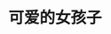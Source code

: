---
layout: girls
title: 可爱的女孩子
banner: <span title="大家都是我的天使！">排名不分先后</span>
girls:
  - name: 御坂美琴
    avatar: https://img2.baidu.com/it/u=2173215309,1270192997&fm=253&fmt=auto&app=120&f=JPEG?w=800&h=801
    from: 魔法禁书目录/某科学的超电磁炮
  - name: 御坂妹妹
    avatar: https://gimg2.baidu.com/image_search/src=http%3A%2F%2Fi0.hdslb.com%2Fbfs%2Farticle%2F012951a84e0449dbedeead540697b3986627e273.jpg&refer=http%3A%2F%2Fi0.hdslb.com&app=2002&size=f9999,10000&q=a80&n=0&g=0n&fmt=jpeg?sec=1646930707&t=83ec43b17415cfbc18f5ca2dd14d0f7e
    from: 魔法禁书目录/某科学的超电磁炮
  - name: 芙兰达·塞维伦
    avatar: https://img2.baidu.com/it/u=3690184553,3952081777&fm=253&fmt=auto&app=138&f=JPEG?w=889&h=500
    from: 魔法禁书目录
  - name: 茵蒂克丝
    avatar: https://img0.baidu.com/it/u=3660028469,3423090562&fm=253&fmt=auto&app=120&f=PNG?w=620&h=438
    from: 魔法禁书目录
  - name: 神裂火织
    avatar: https://img2.baidu.com/it/u=2430660746,1167397477&fm=253&fmt=auto&app=138&f=JPEG?w=400&h=400
    from: 魔法禁书目录
  - name: 五和
    avatar: https://imgsa.baidu.com/forum/w%3D580%3B/sign=a97e5edcdc43ad4ba62e46c8b2395baf/2f738bd4b31c8701d1c6119f2a7f9e2f0708ff53.jpg
    from: 魔法禁书目录
  - name: 白井黑子
    avatar: https://img0.baidu.com/it/u=3513480274,1522258983&fm=253&fmt=auto&app=138&f=JPEG?w=500&h=500
    from: 魔法禁书目录/某科学的超电磁炮
  - name: 初春饰利
    avatar: https://img1.baidu.com/it/u=2952770234,17161874&fm=253&fmt=auto&app=138&f=JPEG?w=400&h=400
    from: 魔法禁书目录/某科学的超电磁炮
  - name: 佐天泪子
    avatar: https://img1.baidu.com/it/u=3923167714,1541525220&fm=253&fmt=auto&app=138&f=JPEG?w=500&h=500
    from: 魔法禁书目录/某科学的超电磁炮
  - name: 布束砥信
    avatar: https://gimg2.baidu.com/image_search/src=http%3A%2F%2Fbkimg.cdn.bcebos.com%2Fpic%2Ffaf2b2119313b07e86ed7ca90dd7912397dd8c3a&refer=http%3A%2F%2Fbkimg.cdn.bcebos.com&app=2002&size=f9999,10000&q=a80&n=0&g=0n&fmt=jpeg?sec=1646931899&t=50483ccb7751df230e78dfac4405d521
    from: 某科学的超电磁炮
  - name: 鸢一折纸
    avatar: https://p3-bcy-sign.bcyimg.com/banciyuan/a29553df5122464699fc02c48a762054~tplv-banciyuan-w650.image?x-expires=1660732594&x-signature=MKsfCGGAvcF5MgKeiTIRUs%2FbMyA%3D
    from: 约会大作战
  - name: 四宫辉夜
    avatar: https://gimg2.baidu.com/image_search/src=http%3A%2F%2Fc-ssl.duitang.com%2Fuploads%2Fblog%2F202008%2F24%2F20200824095754_e4cfb.thumb.1000_0.jpeg&refer=http%3A%2F%2Fc-ssl.duitang.com&app=2002&size=f9999,10000&q=a80&n=0&g=0n&fmt=jpeg?sec=1646932747&t=d021dbdc5c6f3d2125aaa25a27b6b951
    from: 辉夜大小姐想让我告白～天才们的恋爱头脑战～
  - name: 藤原千花
    avatar: https://gimg2.baidu.com/image_search/src=http%3A%2F%2Fb-ssl.duitang.com%2Fuploads%2Fitem%2F201903%2F02%2F20190302105002_W3EzC.thumb.700_0.jpeg&refer=http%3A%2F%2Fb-ssl.duitang.com&app=2002&size=f9999,10000&q=a80&n=0&g=0n&fmt=jpeg?sec=1646932809&t=773d1a7f56eaa7035c07b5153f9b1000
    from: 辉夜大小姐想让我告白～天才们的恋爱头脑战～
  - name: 伊井野弥子
    avatar: https://gimg2.baidu.com/image_search/src=http%3A%2F%2Fp0.itc.cn%2Fq_70%2Fimages03%2F20200609%2F2c3b66c18cb043e490d6978ce28aa464.jpeg&refer=http%3A%2F%2Fp0.itc.cn&app=2002&size=f9999,10000&q=a80&n=0&g=0n&fmt=jpeg?sec=1646932929&t=80abe7ed96f76f49ad082b4b0c2bd2b4
    from: 辉夜大小姐想让我告白～天才们的恋爱头脑战～
  - name: 早坂爱
    avatar: https://p3-bcy-sign.bcyimg.com/banciyuan/b160d25892654f02aec0d7484905ef14~tplv-banciyuan-w650.image?x-expires=1660732544&x-signature=C7q3lf%2F9Y3ePC5yMVZ3k2G84RFE%3D
    from: 辉夜大小姐想让我告白～天才们的恋爱头脑战～
  - name: 蕾姆
    avatar: https://gimg2.baidu.com/image_search/src=http%3A%2F%2Finews.gtimg.com%2Fnewsapp_bt%2F0%2F13346812386%2F1000.jpg&refer=http%3A%2F%2Finews.gtimg.com&app=2002&size=f9999,10000&q=a80&n=0&g=0n&fmt=jpeg?sec=1646933050&t=556b8a9c56febea603d5541e85251d28
    from: Re：从零开始的异世界生活
  - name: 拉姆
    avatar: https://img0.baidu.com/it/u=2089937069,1033350216&fm=253&fmt=auto&app=138&f=JPEG?w=500&h=500
    from: Re：从零开始的异世界生活
  - name: 艾米莉亚
    avatar: https://img2.baidu.com/it/u=3306653412,2942255081&fm=253&fmt=auto&app=138&f=JPEG?w=500&h=500
    from: Re：从零开始的异世界生活
  - name: 谢丝塔
    avatar: https://gimg2.baidu.com/image_search/src=http%3A%2F%2Fci.xiaohongshu.com%2F97afbe41-96ba-3032-a51d-a4fcbfe00f97%3FimageView2%2F2%2Fw%2F1080%2Fformat%2Fjpg&refer=http%3A%2F%2Fci.xiaohongshu.com&app=2002&size=f9999,10000&q=a80&n=0&g=0n&fmt=jpeg?sec=1646933161&t=03b26d83c3eeb5ad68aea7e23550c193
    from: 侦探已死
  - name: 千反田爱瑠
    avatar: https://gimg2.baidu.com/image_search/src=http%3A%2F%2Fc-ssl.duitang.com%2Fuploads%2Fitem%2F202007%2F19%2F20200719222454_rzixp.thumb.1000_0.jpg&refer=http%3A%2F%2Fc-ssl.duitang.com&app=2002&size=f9999,10000&q=a80&n=0&g=0n&fmt=jpeg?sec=1646933202&t=a80ac80461e79262783080b65bc9df4a
    from: 冰菓
  - name: 樱岛麻衣
    avatar: https://gimg2.baidu.com/image_search/src=http%3A%2F%2Finews.gtimg.com%2Fnewsapp_bt%2F0%2F13904256126%2F1000.jpg&refer=http%3A%2F%2Finews.gtimg.com&app=2002&size=f9999,10000&q=a80&n=0&g=0n&fmt=jpeg?sec=1646933242&t=d3d282ee54d55c3547dbd065d5fe29d4
    from: 青春猪头少年不会梦到兔女郎学姐
  - name: 牧之原翔子
    avatar: https://img1.baidu.com/it/u=1885189570,2818205495&fm=253&fmt=auto&app=138&f=JPEG?w=500&h=500
    from: 青春猪头少年不会梦到兔女郎学姐
  - name: 双叶理央
    avatar: https://img0.baidu.com/it/u=648637194,2388140528&fm=253&fmt=auto&app=138&f=JPEG?w=500&h=500
    from: 青春猪头少年不会梦到兔女郎学姐
  - name: 梓川枫
    avatar: https://img2.baidu.com/it/u=4162498507,3929559878&fm=253&fmt=auto&app=138&f=JPEG?w=500&h=500
    from: 青春猪头少年不会梦到兔女郎学姐
  - name: 堀北铃音
    avatar: https://img1.baidu.com/it/u=4037363509,3717601215&fm=26&fmt=auto
    from: 欢迎来到实力至上主义的教室
  - name: 栉田桔梗
    avatar: https://img2.baidu.com/it/u=2015826881,2570521938&fm=253&fmt=auto&app=138&f=PNG?w=400&h=400
    from: 欢迎来到实力至上主义的教室
  - name: 轻井泽惠
    avatar: https://img2.baidu.com/it/u=2232558108,2497183820&fm=253&fmt=auto&app=138&f=PNG?w=400&h=400
    from: 欢迎来到实力至上主义的教室
  - name: 雪之下雪乃
    avatar: https://img1.baidu.com/it/u=4254317684,2004465275&fm=253&fmt=auto&app=138&f=JPEG?w=333&h=499
    from: 我的青春恋爱物语果然有问题
  - name: 由比滨结衣
    avatar: https://img0.baidu.com/it/u=1018004314,2574935165&fm=253&fmt=auto&app=138&f=JPEG?w=500&h=500
    from: 我的青春恋爱物语果然有问题
  - name: 雪之下阳乃
    avatar: https://gimg2.baidu.com/image_search/src=http%3A%2F%2Fi.qqkou.com%2Fi%2F1a635169203x359733416b26.jpg&refer=http%3A%2F%2Fi.qqkou.com&app=2002&size=f9999,10000&q=a80&n=0&g=0n&fmt=jpeg?sec=1646933532&t=6daf1c2f183efe7aa6f8d5586d81564d
    from: 我的青春恋爱物语果然有问题
  - name: 平冢静
    avatar: https://img1.baidu.com/it/u=1577631271,2438985127&fm=253&fmt=auto&app=138&f=JPEG?w=899&h=500
    from: 我的青春恋爱物语果然有问题
  - name: 宫野明美
    avatar: https://img2.baidu.com/it/u=4143926784,1780179785&fm=253&fmt=auto&app=138&f=JPEG?w=670&h=500
    from: 名侦探柯南
  - name: 宫野志保
    avatar: https://s3.bmp.ovh/imgs/2022/07/24/c380a3f4565e5030.jpg
    from: 名侦探柯南
  - name: 毛利兰
    avatar: https://gimg2.baidu.com/image_search/src=http%3A%2F%2Fci.xiaohongshu.com%2Febcf84b3-d52c-2acf-312d-122d2a87a2c0%3FimageView2%2F2%2Fw%2F1080%2Fformat%2Fjpg&refer=http%3A%2F%2Fci.xiaohongshu.com&app=2002&size=f9999,10000&q=a80&n=0&g=0n&fmt=jpeg?sec=1646933730&t=fda294334b5717db91f1d9f8975c8846
    from: 名侦探柯南
  - name: 朱蒂·斯泰琳
    avatar: https://img2.baidu.com/it/u=2228364392,2979982778&fm=253&fmt=auto&app=138&f=JPEG?w=500&h=349
    from: 名侦探柯南
  - name: 宫本由美
    avatar: https://img0.baidu.com/it/u=847760962,1618694024&fm=253&fmt=auto&app=138&f=JPEG?w=509&h=449
    from: 名侦探柯南
  - name: 佐藤美和子 
    avatar: https://img0.baidu.com/it/u=335366700,347807243&fm=253&fmt=auto&app=138&f=JPEG?w=500&h=501
    from: 名侦探柯南
  - name: 堀 
    avatar: https://gimg2.baidu.com/image_search/src=http%3A%2F%2Fc-ssl.duitang.com%2Fuploads%2Fblog%2F202102%2F10%2F20210210171350_cc07e.thumb.1000_0.jpeg&refer=http%3A%2F%2Fc-ssl.duitang.com&app=2002&size=f9999,10000&q=a80&n=0&g=0n&fmt=jpeg?sec=1646933992&t=8363f7a7fe48d8b23a48b985849c9727
    from: 堀与宫村
  - name: 宫水三叶 
    avatar: https://img1.baidu.com/it/u=32697384,2808523241&fm=253&fmt=auto&app=138&f=JPEG?w=500&h=500
    from: 你的名字
  - name: 须贺夏美 
    avatar: https://img1.baidu.com/it/u=2319610260,2981541113&fm=253&fmt=auto&app=138&f=JPEG?w=499&h=281
    from: 天气之子
  - name: 天野阳菜 
    avatar: https://gimg2.baidu.com/image_search/src=http%3A%2F%2Fc-ssl.duitang.com%2Fuploads%2Fitem%2F202010%2F04%2F20201004131448_centd.thumb.1000_0.jpg&refer=http%3A%2F%2Fc-ssl.duitang.com&app=2002&size=f9999,10000&q=a80&n=0&g=0n&fmt=jpeg?sec=1646934175&t=da8c95b45dafbd46b280144f7798f4e8
    from: 天气之子
  - name: 0 2 
    avatar: https://img2.baidu.com/it/u=4211930493,3241429699&fm=253&fmt=auto&app=138&f=JPEG?w=500&h=500
    from: DARLING in the FRANXX
  - name: 莓 
    avatar: https://img2.baidu.com/it/u=206985049,4137984547&fm=253&fmt=auto&app=138&f=JPEG?w=500&h=500
    from: DARLING in the FRANXX
  - name: 喜多川海梦
    avatar: https://img2.baidu.com/it/u=496847905,1407422823&fm=253&fmt=auto&app=120&f=JPEG?w=500&h=500
    from: 更衣人偶坠入爱河
  - name: 八月朔日赛勒涅
    avatar: https://img1.baidu.com/it/u=309223056,2991303550&fm=253&fmt=auto&app=138&f=JPEG?w=650&h=398
    from: 女神宿舍的管理员
  - name: 早乙女亚典娜
    avatar: https://www.bnacg.com/uploads/2105/1-21050G03625642.png
    from: 女神宿舍的管理员
  - name: 结城明日奈
    avatar: https://gimg2.baidu.com/image_search/src=http%3A%2F%2Fb-ssl.duitang.com%2Fuploads%2Fitem%2F201808%2F28%2F20180828155720_htgxy.jpg&refer=http%3A%2F%2Fb-ssl.duitang.com&app=2002&size=f9999,10000&q=a80&n=0&g=0n&fmt=jpeg?sec=1646997288&t=e55df3bce601676c864af31814b8875d
    from: 刀剑神域
  - name: 水原千鹤
    avatar: http://t15.baidu.com/it/u=2521318027,3925409435&fm=224&app=112&f=JPEG?w=500&h=500
    from: 租借女友
  - name: 更科瑠夏
    avatar: https://gimg2.baidu.com/image_search/src=http%3A%2F%2Fc-ssl.duitang.com%2Fuploads%2Fblog%2F202009%2F16%2F20200916010037_7db37.thumb.400_0.png&refer=http%3A%2F%2Fc-ssl.duitang.com&app=2002&size=f9999,10000&q=a80&n=0&g=0n&fmt=jpeg?sec=1648463053&t=f31f2f41b436a366a1725108072b0408
    from: 租借女友
  - name: 七海麻美
    avatar: https://img2.baidu.com/it/u=2228802074,977971509&fm=253&fmt=auto&app=120&f=JPEG?w=500&h=500
    from: 租借女友
  - name: 平泽唯
    avatar: https://gimg2.baidu.com/image_search/src=http%3A%2F%2Fi.qqkou.com%2Fi%2F2a4142938063x3595388774b26.jpg&refer=http%3A%2F%2Fi.qqkou.com&app=2002&size=f9999,10000&q=a80&n=0&g=0n&fmt=jpeg?sec=1648723505&t=9c568f04a613b35c4b11c814188f5dbf
    from: 轻音少女
  - name: 秋山澪
    avatar: https://img2.baidu.com/it/u=3617775504,480882670&fm=253&fmt=auto&app=138&f=JPEG?w=500&h=500
    from: 轻音少女
  - name: 田井中律
    avatar: https://img0.baidu.com/it/u=1928954277,389987656&fm=253&fmt=auto&app=138&f=JPEG?w=500&h=500
    from: 轻音少女
  - name: 中野梓
    avatar: https://img2.baidu.com/it/u=2874446388,1461644438&fm=253&fmt=auto&app=138&f=JPEG?w=500&h=500
    from: 轻音少女
  - name: 中野一花
    avatar: https://gimg2.baidu.com/image_search/src=http%3A%2F%2Fi0.hdslb.com%2Fbfs%2Farticle%2F1085578d4bbd3d99373bb0a969864d03ebedf8ad.jpg&refer=http%3A%2F%2Fi0.hdslb.com&app=2002&size=f9999,10000&q=a80&n=0&g=0n&fmt=auto?sec=1650294331&t=f389230e391a8a78f95e5368083a8322
    from: 五等分的新娘
  - name: 中野二乃
    avatar: https://img0.baidu.com/it/u=474867630,2759406617&fm=253&fmt=auto&app=138&f=JPEG?w=500&h=500
    from: 五等分的新娘
  - name: 中野三玖
    avatar: https://gimg2.baidu.com/image_search/src=http%3A%2F%2Finews.gtimg.com%2Fnewsapp_bt%2F0%2F14073619978%2F1000.jpg&refer=http%3A%2F%2Finews.gtimg.com&app=2002&size=f9999,10000&q=a80&n=0&g=0n&fmt=auto?sec=1650294396&t=82a821accac341ac53429301cc1e6030
    from: 五等分的新娘
  - name: 中野四叶
    avatar: https://img0.baidu.com/it/u=1498562688,3731292149&fm=253&fmt=auto&app=138&f=PNG?w=500&h=500
    from: 五等分的新娘
  - name: 中野五月
    avatar: https://img0.baidu.com/it/u=1225048093,4141314436&fm=253&fmt=auto&app=138&f=JPEG?w=500&h=499
    from: 五等分的新娘
  - name: 绫波丽
    avatar: https://tva2.sinaimg.cn/large/0074R88yly8h1o6alrgeaj30f00dwgmb.jpg
    from: 新世纪福音战士
  - name: 惣流·明日香·兰格雷
    avatar: https://tva3.sinaimg.cn/large/0074R88yly8h1o6bobmyej30j60j6gn0.jpg
    from: 新世纪福音战士
  - name: 葛城美里
    avatar: https://tva1.sinaimg.cn/large/0074R88yly8h1o6d7lyj1j30rs0rs762.jpg
    from: 新世纪福音战士
  - name: 宝多六花
    avatar: https://s3.bmp.ovh/imgs/2022/07/23/f865b5d0bd8251d3.jpg
    from: SSSS.古立特
  - name: 新条茜
    avatar: https://s3.bmp.ovh/imgs/2022/07/23/657746bdaf6dc71d.jpg
    from: SSSS.古立特
---